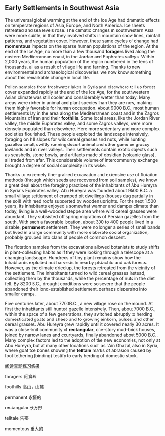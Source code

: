 ## Early Settlements in Southwest Asia

The universal global warming at the end of the Ice Age had dramatic effects on temperate regions of Asia, Europe, and North America. Ice sheets retreated and sea levels rose. The climatic changes in southwestern Asia were more subtle, in that they involved shifts in mountain snow lines, rainfall patterns, and vegetation cover. However, these same cycles of change had **momentous** impacts on the sparse human populations of the region. At the end of the Ice Age, no more than a few thousand **foragers** lived along the eastern Mediterranean coast, in the Jordan and Euphrates valleys. Within 2,000 years, the human population of the region numbered in the tens of thousands, all as a result of village life and farming. Thanks to new environmental and archaeological discoveries, we now know something about this remarkable change in local life.

Pollen samples from freshwater lakes in Syria and elsewhere tell us forest cover expanded rapidly at the end of the Ice Age, for the southwestern Asian climate was still cooler and considerably wetter than today. Many areas were richer in animal and plant species than they are now, making them highly favorable for human occupation. About 9000 B.C., most human settlements lay in the area along the Mediterranean coast and in the Zagros Mountains of Iran and their **foothills**. Some local areas, like the Jordan River valley, the middle Euphrates valley, and some Zagros valleys, were more densely populated than elsewhere. Here more sedentary and more complex societies flourished. These people exploited the landscape intensively, foraging on hill slopes for wild cereal grasses and nuts, while hunting gazellea small, swiftly running desert animal and other game on grassy lowlands and in river valleys. Their settlements contain exotic objects such as seashells, stone bowls, and artifacts made of obsidian (volcanic glass), all traded from afar. This considerable volume of intercommunity exchange brought a degree of social complexity in its wake.

Thanks to extremely fine-grained excavation and extensive use of flotation methods (through which seeds are recovered from soil samples), we know a great deal about the foraging practices of the inhabitants of Abu Hureyra in Syria's Euphrates valley. Abu Hureyra was founded about 9500 B.C. a small village settlement of cramped pit dwellings (houses dug partially in the soil) with reed roofs supported by wooden uprights. For the next 1,500 years, its inhabitants enjoyed a somewhat warmer and damper climate than today, living in a well-wooded steppe area where wild cereal grasses were abundant. They subsisted off spring migrations of Persian gazelles from the south. With such a favorable location, about 300 to 400 people lived in a sizable, **permanent** settlement. They were no longer a series of small bands but lived in a large community with more elaborate social organization, probably grouped into clans of people of common descent.

The flotation samples from the excavations allowed botanists to study shifts in plant-collecting habits as if they were looking through a telescope at a changing landscape. Hundreds of tiny plant remains show how the inhabitants exploited nut harvests in nearby pistachio and oak forests. However, as the climate dried up, the forests retreated from the vicinity of the settlement. The inhabitants turned to wild cereal grasses instead, collecting them by the thousands, while the percentage of nuts in the diet fell. By 8200 B.C., drought conditions were so severe that the people abandoned their long-established settlement, perhaps dispersing into smaller camps.

Five centuries later, about 7700B.C., a new village rose on the mound. At first the inhabitants still hunted gazelle intensively. Then, about 7000 B.C., within the space of a few generations, they switched abruptly to herding domesticated goats and sheep and to growing einkorn, pulses, and other cereal grasses. Abu Hureyra grew rapidly until it covered nearly 30 acres. It was a close-knit community of **rectangular**, one-story mud-brick houses, joined by narrow lanes and courtyards, finally abandoned about 5000 B.C.. Many complex factors led to the adoption of the new economies, not only at Abu Hureyra, but at many other locations such as `Ain Ghazal, also in Syria, where goat toe bones showing the **telltale** marks of abrasion caused by foot tethering (binding) testify to early herding of domestic stock. 

[阅读真题练习结果](https://toefl.kmf.com/reading/result/165968222411448641)

foragers                        觅食者

foothills                        高山，山麓

permanent                        永恒的

rectangular                     长方形

telltale                             告密

momentous                        重大的
